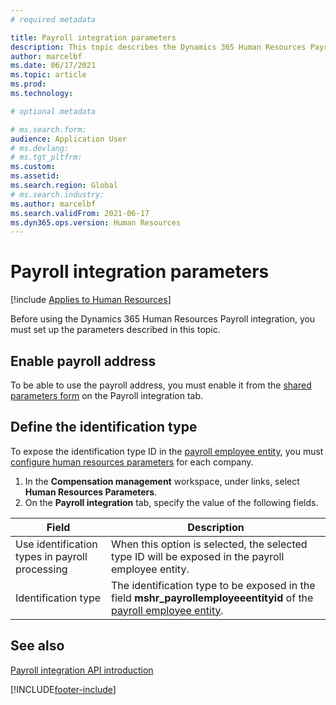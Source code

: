 ```yaml
---
# required metadata

title: Payroll integration parameters
description: This topic describes the Dynamics 365 Human Resources Payroll integration parameters.
author: marcelbf
ms.date: 06/17/2021
ms.topic: article
ms.prod: 
ms.technology: 

# optional metadata

# ms.search.form: 
audience: Application User
# ms.devlang: 
# ms.tgt_pltfrm: 
ms.custom: 
ms.assetid: 
ms.search.region: Global
# ms.search.industry: 
ms.author: marcelbf
ms.search.validFrom: 2021-06-17
ms.dyn365.ops.version: Human Resources
---
```


# Payroll integration parameters

[!include [Applies to Human Resources](../includes/applies-to-hr.md)]

Before using the Dynamics 365 Human Resources Payroll integration, you must set up the parameters described in this topic.

## Enable payroll address

To be able to use the payroll address, you must enable it from the [shared parameters form](hr-setup-shared-parameters.md) on the Payroll integration tab.

## Define the identification type

To expose the identification type ID in the [payroll employee entity](hr-admin-integration-payroll-api-payroll-employee.md), you must [configure human resources parameters](hr-setup-shared-parameters.md) for each company.

1. In the **Compensation management** workspace, under links, select **Human Resources Parameters**. 
2. On the **Payroll integration** tab, specify the value of the following fields.

| Field | Description |
| --- | --- |
| Use identification types in payroll processing | When this option is selected, the selected type ID will be exposed in the payroll employee entity. |
| Identification type | The identification type to be exposed in the field **mshr_payrollemployeeentityid** of the [payroll employee entity](hr-admin-integration-payroll-api-payroll-employee.md). |

## See also

[Payroll integration API introduction](hr-admin-integration-payroll-api-introduction.md)

[!INCLUDE[footer-include](../includes/footer-banner.md)]
